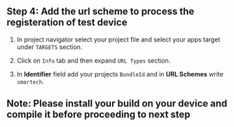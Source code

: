 ## Step 4: Add the url scheme to process the registeration of test device

1. In project navigator select your project file and select your apps target under `TARGETS` section.

2. Click on `Info` tab and then expand `URL Types` section.

3. In **Identifier** field add your projects `BundleId` and in **URL Schemes** write `smartech`.

## Note: Please install your build on your device and compile it before proceeding to next step